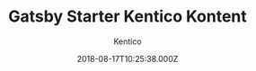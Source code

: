 ---
title: Gatsby Starter Kentico Kontent
github: https://github.com/Kentico/gatsby-starter-kontent
demo: https://gatsby-starter-kontent.netlify.app
author: Kentico
ssg:
  - Gatsby
cms:
  - Kontent
date: 2018-08-17T10:25:38.000Z
description: Gatsby starter site with Kentico Kontent.
draft: false
publish_date: '2018-08-17T10:25:38Z'
update_date: '2022-03-09T15:47:46Z'
github_star: 15
github_fork: 23
---
